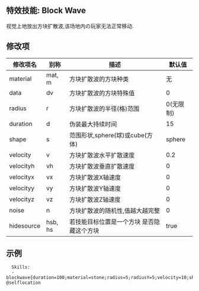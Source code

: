 特效技能: Block Wave
--------------------------

视觉上地放出方块扩散波,该场地内の玩家无法正常移动.

修改项
----------

| 修改项名 | 别称    | 描述                                                                                                    | 默认值 |
|-----------|------------|----------------------------------------------------------------------------------------------------------------|---------------|
| material  | mat, m | 方块扩散波的方块种类 | 无 |
| data      | dv     | 方块扩散波的方块特殊值     | 0             |
| radius    | r      | 方块扩散波的半径(格)范围 | 0(无限制)  |
| duration  | d      | 伪装最大持续时间 | 15 |
| shape     | s      | 范围形状,sphere(球)或cube(方体) | sphere        |
| velocity | v | 方块扩散波水平扩散速度 | 0.2 |
| velocityh | vh     | 方块扩散波垂直扩散速度 | 0 |
| velocityx | vx     | 方块扩散波X轴速度 | 0       |
| velocityy | vy     | 方块扩散波Y轴速度 | 0       |
| velocityz | vz     | 方块扩散波Z轴速度 | 0       |
| noise     | n      | 方块扩散波的随机性,值越大越完整 | 0       |
| hidesource | hsb, hs | 若技能目标位置是一个方块 是否隐藏这个方块 | true  |  

示例
--------

      Skills:
      - blockwave{duration=100;material=stone;radius=5;radiusY=5;velocity=10;shape=sphere} @selflocation
